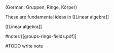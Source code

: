 (German: Gruppen, Ringe, Körper)

These are fundamental ideas in [[Linear algebra]]

[[Linear algebra]]

#notes [[groups-rings-fields.pdf]]


#TODO write note


